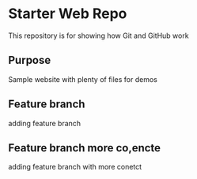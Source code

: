 # Starter Web Repo

This repository is for showing how Git and GitHub work

## Purpose

Sample website with plenty of files for demos

## Feature branch
adding feature branch
## Feature branch more co,encte
adding feature branch with more conetct